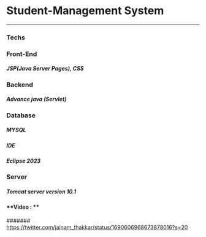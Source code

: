 
# Student-Management System

<hr>

### Techs


###   **Front-End** 
		
#####	 	JSP(Java Server Pages), CSS


###   **Backend**

##### 		Advance java (Servlet)

###	**Database**

##### MYSQL

##### **IDE**

#####	Eclipse 2023

###	**Server**

#####	Tomcat server version 10.1

####	**Video : **

####### https://twitter.com/jainam_thakkar/status/1690606968673878016?s=20

